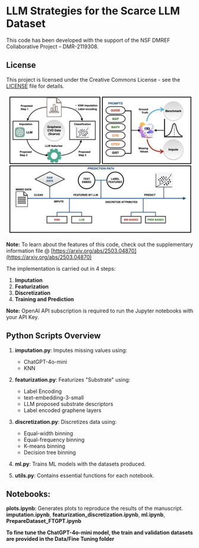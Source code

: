 # LLM Strategies for the Scarce LLM Dataset
This code has been developed with the support of the NSF DMREF Collaborative Project – DMR-2119308.
## License

This project is licensed under the Creative Commons License - see the [LICENSE](LICENSE) file for details.

![LLM Strategies](images/abstract.png)

**Note:** To learn about the features of this code, check out the supplementary information file @ [https://arxiv.org/abs/2503.04870](https://arxiv.org/abs/2503.04870)

The implementation is carried out in 4 steps:
1. **Imputation**
2. **Featurization**
3. **Discretization**
4. **Training and Prediction**

**Note:** OpenAI API subscription is required to run the Jupyter notebooks with your API Key.

## Python Scripts Overview

1. **imputation.py**: Imputes missing values using:
    - ChatGPT-4o-mini
    - KNN

2. **featurization.py**: Featurizes "Substrate" using:
    - Label Encoding
    - text-embedding-3-small
    - LLM proposed substrate descriptors
    - Label encoded graphene layers

3. **discretization.py**: Discretizes data using:
    - Equal-width binning
    - Equal-frequency binning
    - K-means binning
    - Decision tree binning

4. **ml.py**: Trains ML models with the datasets produced.

5. **utils.py**: Contains essential functions for each notebook.

## Notebooks: 

**plots.ipynb**: Generates plots to reproduce the results of the manuscript.
**imputation.ipynb**, **featurization_discretization.ipynb**, **ml.ipynb**, **PrepareDataset_FTGPT.ipynb**

**To fine tune the ChatGPT-4o-mini model, the train and validation datasets are provided in the Data/Fine Tuning folder**